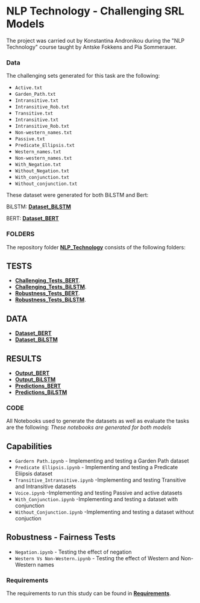 # NLP Technology - Challenging SRL Models

The project was carried out by Konstantina Andronikou during the "NLP Technology" course taught by Antske Fokkens and Pia Sommerauer.

### Data

The challenging sets generated for this task are the following: 

* `Active.txt` 
* `Garden_Path.txt`
* `Intransitive.txt` 
* `Intransitive_Rob.txt`
* `Transitive.txt`
* `Intransitive.txt`
* `Intransitive_Rob.txt`
* `Non-western_names.txt`
* `Passive.txt`
* `Predicate_Ellipsis.txt`
* `Western_names.txt`
* `Non-western_names.txt`
* `With_Negation.txt`
* `Without_Negation.txt`
* `With_conjunction.txt`
* `Without_conjunction.txt`

These dataset were generated for both BiLSTM and Bert:

BiLSTM: [**Dataset_BiLSTM**](https://github.com/KonstantinaAndronikou/NLP_Technology-/tree/main/Dataset_BiLSTM) 

BERT: [**Dataset_BERT**](https://github.com/KonstantinaAndronikou/NLP_Technology-/tree/main/Dataset_BERT) 

### FOLDERS 

The repository folder [**NLP_Technology**](https://github.com/KonstantinaAndronikou/NLP_Technology-) consists of the following folders:
## TESTS
* [**Challenging_Tests_BERT**](https://github.com/KonstantinaAndronikou/NLP_Technology-/tree/main/Challenging_Tests_BERT).
* [**Challenging_Tests_BiLSTM**](https://github.com/KonstantinaAndronikou/NLP_Technology-/tree/main/Challenging_Tests_BiLSTM).
* [**Robustness_Tests_BERT**](https://github.com/KonstantinaAndronikou/NLP_Technology-/tree/main/Robustness_Tests_BERT).
* [**Robustness_Tests_BiLSTM**](https://github.com/KonstantinaAndronikou/NLP_Technology-/tree/main/Robustness_Tests_BiLSTM).
## DATA
* [**Dataset_BERT**](https://github.com/KonstantinaAndronikou/tree/main/Dataset_BERT) 
* [**Dataset_BiLSTM**](https://github.com/KonstantinaAndronikou/tree/main/Dataset_BiLSTM)
## RESULTS
* [**Output_BERT**](https://github.com/KonstantinaAndronikou/NLP_Technology-/tree/main/Output_BERT)
* [**Output_BiLSTM**](https://github.com/KonstantinaAndronikou/NLP_Technology-/tree/main/Output_BiLSTM)
* [**Predictions_BERT**](https://github.com/KonstantinaAndronikou/NLP_Technology-/tree/main/Predictions_BERT)
* [**Predictions_BiLSTM**](https://github.com/KonstantinaAndronikou/NLP_Technology-/tree/main/Predictions_BiLSTM)

### CODE

All Notebooks used to generate the datasets as well as evaluate the tasks are the following: 
*These notebooks are generated for both models*
## Capabilities 
* `Gardern Path.ipynb` - Implementing and testing a Garden Path dataset 
* `Predicate Ellipsis.ipynb` - Implementing and testing a Predicate Eliipsis dataset 
* `Transitive_Intransitive.ipynb` -Implementing and testing Transitive and Intransitive datasets 
* `Voice.ipynb` -Implementing and testing Passive and active datasets
* `With_Conjunction.ipynb` -Implementing and testing a dataset with conjunction 
* `Without_Conjunction.ipynb` -Implementing and testing a dataset without conjuction  

## Robustness - Fairness Tests
* `Negation.ipynb` - Testing the effect of negation 
* `Western Vs Non-Western.ipynb` - Testing the effect of Western and Non-Western names



### Requirements
The requirements to run this study can be found in [**Requirements**](https://github.com/KonstantinaAndronikou/NLP_Technology-/blob/main/Requirements.txt).
